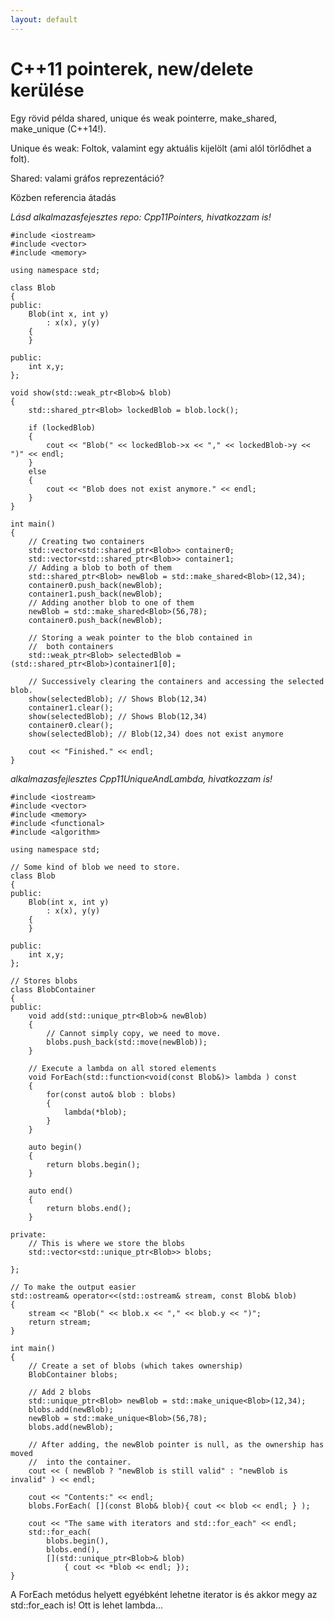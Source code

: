 ```yaml
---
layout: default
---
```


# C++11 pointerek, new/delete kerülése

Egy rövid példa shared, unique és weak pointerre, make_shared, make_unique (C++14!).

Unique és weak: Foltok, valamint egy aktuális kijelölt (ami alól törlődhet a folt).

Shared: valami gráfos reprezentáció?

Közben referencia átadás


*Lásd alkalmazasfejesztes repo: Cpp11Pointers, hivatkozzam is!*

    #include <iostream>
    #include <vector>
    #include <memory>

    using namespace std;

    class Blob
    {
    public:
        Blob(int x, int y)
            : x(x), y(y)
        {
        }

    public:
        int x,y;
    };

    void show(std::weak_ptr<Blob>& blob)
    {
        std::shared_ptr<Blob> lockedBlob = blob.lock();

        if (lockedBlob)
        {
            cout << "Blob(" << lockedBlob->x << "," << lockedBlob->y << ")" << endl;
        }
        else
        {
            cout << "Blob does not exist anymore." << endl;
        }
    }

    int main()
    {
        // Creating two containers
        std::vector<std::shared_ptr<Blob>> container0;
        std::vector<std::shared_ptr<Blob>> container1;
        // Adding a blob to both of them
        std::shared_ptr<Blob> newBlob = std::make_shared<Blob>(12,34);
        container0.push_back(newBlob);
        container1.push_back(newBlob);
        // Adding another blob to one of them
        newBlob = std::make_shared<Blob>(56,78);
        container0.push_back(newBlob);

        // Storing a weak pointer to the blob contained in
        //  both containers
        std::weak_ptr<Blob> selectedBlob = (std::shared_ptr<Blob>)container1[0];

        // Successively clearing the containers and accessing the selected blob.
        show(selectedBlob); // Shows Blob(12,34)
        container1.clear();
        show(selectedBlob); // Shows Blob(12,34)
        container0.clear();
        show(selectedBlob); // Blob(12,34) does not exist anymore

        cout << "Finished." << endl;
    }

*alkalmazasfejlesztes Cpp11UniqueAndLambda, hivatkozzam is!*

    #include <iostream>
    #include <vector>
    #include <memory>
    #include <functional>
    #include <algorithm>

    using namespace std;

    // Some kind of blob we need to store.
    class Blob
    {
    public:
        Blob(int x, int y)
            : x(x), y(y)
        {
        }

    public:
        int x,y;
    };

    // Stores blobs
    class BlobContainer
    {
    public:
        void add(std::unique_ptr<Blob>& newBlob)
        {
            // Cannot simply copy, we need to move.
            blobs.push_back(std::move(newBlob));
        }

        // Execute a lambda on all stored elements
        void ForEach(std::function<void(const Blob&)> lambda ) const
        {
            for(const auto& blob : blobs)
            {
                lambda(*blob);
            }
        }

        auto begin()
        {
            return blobs.begin();
        }

        auto end()
        {
            return blobs.end();
        }

    private:
        // This is where we store the blobs
        std::vector<std::unique_ptr<Blob>> blobs;

    };

    // To make the output easier
    std::ostream& operator<<(std::ostream& stream, const Blob& blob)
    {
        stream << "Blob(" << blob.x << "," << blob.y << ")";
        return stream;
    }

    int main()
    {
        // Create a set of blobs (which takes ownership)
        BlobContainer blobs;

        // Add 2 blobs
        std::unique_ptr<Blob> newBlob = std::make_unique<Blob>(12,34);
        blobs.add(newBlob);
        newBlob = std::make_unique<Blob>(56,78);
        blobs.add(newBlob);

        // After adding, the newBlob pointer is null, as the ownership has moved
        //  into the container.
        cout << ( newBlob ? "newBlob is still valid" : "newBlob is invalid" ) << endl;

        cout << "Contents:" << endl;
        blobs.ForEach( [](const Blob& blob){ cout << blob << endl; } );

        cout << "The same with iterators and std::for_each" << endl;
        std::for_each(
            blobs.begin(),
            blobs.end(),
            [](std::unique_ptr<Blob>& blob)
                { cout << *blob << endl; });
    }

A ForEach metódus helyett egyébként lehetne iterator is és akkor megy az std::for_each is! Ott is lehet lambda...
